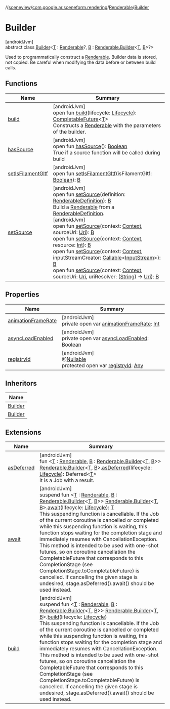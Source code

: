 //[sceneview](../../../../index.md)/[com.google.ar.sceneform.rendering](../../index.md)/[Renderable](../index.md)/[Builder](index.md)

# Builder

[androidJvm]\
abstract class [Builder](index.md)&lt;[T](index.md) : [Renderable](../index.md)?, [B](index.md) : [Renderable.Builder](index.md)&lt;[T](../../-load-renderable-from-filament-gltf-task/index.md), [B](index.md)&gt;?&gt;

Used to programmatically construct a [Renderable](../index.md). Builder data is stored, not copied. Be careful when modifying the data before or between build calls.

## Functions

| Name | Summary |
|---|---|
| [build](build.md) | [androidJvm]<br>open fun [build](build.md)(lifecycle: [Lifecycle](https://developer.android.com/reference/kotlin/androidx/lifecycle/Lifecycle.html)): [CompletableFuture](https://developer.android.com/reference/kotlin/java/util/concurrent/CompletableFuture.html)&lt;[T](../../-load-renderable-from-filament-gltf-task/index.md)&gt;<br>Constructs a [Renderable](../index.md) with the parameters of the builder. |
| [hasSource](has-source.md) | [androidJvm]<br>open fun [hasSource](has-source.md)(): [Boolean](https://developer.android.com/reference/kotlin/java/lang/Boolean.html)<br>True if a source function will be called during build |
| [setIsFilamentGltf](set-is-filament-gltf.md) | [androidJvm]<br>open fun [setIsFilamentGltf](set-is-filament-gltf.md)(isFilamentGltf: [Boolean](https://kotlinlang.org/api/latest/jvm/stdlib/kotlin/-boolean/index.html)): [B](index.md) |
| [setSource](set-source.md) | [androidJvm]<br>open fun [setSource](set-source.md)(definition: [RenderableDefinition](../../-renderable-definition/index.md)): [B](index.md)<br>Build a [Renderable](../index.md) from a [RenderableDefinition](../../-renderable-definition/index.md).<br>[androidJvm]<br>open fun [setSource](set-source.md)(context: [Context](https://developer.android.com/reference/kotlin/android/content/Context.html), sourceUri: [Uri](https://developer.android.com/reference/kotlin/android/net/Uri.html)): [B](index.md)<br>open fun [setSource](set-source.md)(context: [Context](https://developer.android.com/reference/kotlin/android/content/Context.html), resource: [Int](https://kotlinlang.org/api/latest/jvm/stdlib/kotlin/-int/index.html)): [B](index.md)<br>open fun [setSource](set-source.md)(context: [Context](https://developer.android.com/reference/kotlin/android/content/Context.html), inputStreamCreator: [Callable](https://developer.android.com/reference/kotlin/java/util/concurrent/Callable.html)&lt;[InputStream](https://developer.android.com/reference/kotlin/java/io/InputStream.html)&gt;): [B](index.md)<br>open fun [setSource](set-source.md)(context: [Context](https://developer.android.com/reference/kotlin/android/content/Context.html), sourceUri: [Uri](https://developer.android.com/reference/kotlin/android/net/Uri.html), uriResolver: ([String](https://developer.android.com/reference/kotlin/java/lang/String.html)) -&gt; [Uri](https://developer.android.com/reference/kotlin/android/net/Uri.html)): [B](index.md) |

## Properties

| Name | Summary |
|---|---|
| [animationFrameRate](animation-frame-rate.md) | [androidJvm]<br>private open var [animationFrameRate](animation-frame-rate.md): [Int](https://kotlinlang.org/api/latest/jvm/stdlib/kotlin/-int/index.html) |
| [asyncLoadEnabled](async-load-enabled.md) | [androidJvm]<br>private open var [asyncLoadEnabled](async-load-enabled.md): [Boolean](https://kotlinlang.org/api/latest/jvm/stdlib/kotlin/-boolean/index.html) |
| [registryId](registry-id.md) | [androidJvm]<br>@[Nullable](https://developer.android.com/reference/kotlin/androidx/annotation/Nullable.html)<br>protected open var [registryId](registry-id.md): [Any](https://kotlinlang.org/api/latest/jvm/stdlib/kotlin/-any/index.html) |

## Inheritors

| Name |
|---|
| [Builder](../../-model-renderable/-builder/index.md) |
| [Builder](../../-view-renderable/-builder/index.md) |

## Extensions

| Name | Summary |
|---|---|
| [asDeferred](../../../io.github.sceneview.model/as-deferred.md) | [androidJvm]<br>fun &lt;[T](../../../io.github.sceneview.model/as-deferred.md) : [Renderable](../index.md), [B](../../../io.github.sceneview.model/as-deferred.md) : [Renderable.Builder](index.md)&lt;[T](../../../io.github.sceneview.model/as-deferred.md), [B](../../../io.github.sceneview.model/as-deferred.md)&gt;&gt; [Renderable.Builder](index.md)&lt;[T](../../../io.github.sceneview.model/as-deferred.md), [B](../../../io.github.sceneview.model/as-deferred.md)&gt;.[asDeferred](../../../io.github.sceneview.model/as-deferred.md)(lifecycle: [Lifecycle](https://developer.android.com/reference/kotlin/androidx/lifecycle/Lifecycle.html)): Deferred&lt;[T](../../../io.github.sceneview.model/as-deferred.md)&gt;<br>It is a Job with a result. |
| [await](../../../io.github.sceneview.model/await.md) | [androidJvm]<br>suspend fun &lt;[T](../../../io.github.sceneview.model/await.md) : [Renderable](../index.md), [B](../../../io.github.sceneview.model/await.md) : [Renderable.Builder](index.md)&lt;[T](../../../io.github.sceneview.model/await.md), [B](../../../io.github.sceneview.model/await.md)&gt;&gt; [Renderable.Builder](index.md)&lt;[T](../../../io.github.sceneview.model/await.md), [B](../../../io.github.sceneview.model/await.md)&gt;.[await](../../../io.github.sceneview.model/await.md)(lifecycle: [Lifecycle](https://developer.android.com/reference/kotlin/androidx/lifecycle/Lifecycle.html)): [T](../../../io.github.sceneview.model/await.md)<br>This suspending function is cancellable. If the Job of the current coroutine is cancelled or completed while this suspending function is waiting, this function stops waiting for the completion stage and immediately resumes with CancellationException. This method is intended to be used with one-shot futures, so on coroutine cancellation the CompletableFuture that corresponds to this CompletionStage (see CompletionStage.toCompletableFuture) is cancelled. If cancelling the given stage is undesired, stage.asDeferred().await() should be used instead. |
| [build](../../../io.github.sceneview.model/build.md) | [androidJvm]<br>suspend fun &lt;[T](../../../io.github.sceneview.model/build.md) : [Renderable](../index.md), [B](../../../io.github.sceneview.model/build.md) : [Renderable.Builder](index.md)&lt;[T](../../../io.github.sceneview.model/build.md), [B](../../../io.github.sceneview.model/build.md)&gt;&gt; [Renderable.Builder](index.md)&lt;[T](../../../io.github.sceneview.model/build.md), [B](../../../io.github.sceneview.model/build.md)&gt;.[build](../../../io.github.sceneview.model/build.md)(lifecycle: [Lifecycle](https://developer.android.com/reference/kotlin/androidx/lifecycle/Lifecycle.html))<br>This suspending function is cancellable. If the Job of the current coroutine is cancelled or completed while this suspending function is waiting, this function stops waiting for the completion stage and immediately resumes with CancellationException. This method is intended to be used with one-shot futures, so on coroutine cancellation the CompletableFuture that corresponds to this CompletionStage (see CompletionStage.toCompletableFuture) is cancelled. If cancelling the given stage is undesired, stage.asDeferred().await() should be used instead. |
